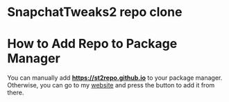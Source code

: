 # SnapchatTweaks2 repo clone

# How to Add Repo to Package Manager
You can manually add **https://st2repo.github.io** to your package manager. Otherwise, you can go to my [website](https://st2repo.github.io) and press the button to add it from there. 